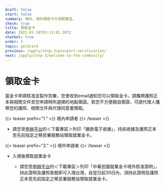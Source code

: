 ```yaml
---
draft: false
start: false
summary: 境內、境外領取卡片相關事宜。
check: true
title: 領取金卡
date: 2021-01-18T03:13:01.397Z
chatbot: true
order: 3
topic: goldcard
previous: /apply/step-3/passport-verification/
next: /apply/step-3/welcome-to-the-community/
---
```

# 領取金卡

當金卡申請核准並製作完畢，您會收到email通知您可以領取金卡。請攜帶護照正本與相關文件至您申請時所選擇的地點領證。若您不方便親自領證，可請代理人攜帶您的護照、相關文件與代理同意書領取。

{{< teaser prefix="1." >}}
境內申請者
{{< /teaser >}}

* 請您至[申辦平台](https://coa.immigration.gov.tw/coa-frontend/four-in-one/entry/golden-card)的＜下載專區＞列印「繳款電子收據」，持該收據及護照正本至先前指定之移民署服務站領取就業金卡。

{{< teaser prefix="2." >}}
境外申請者
{{< /teaser >}}

* 入境後領取就業金卡

  * 請您至[申辦平台](https://coa.immigration.gov.tw/coa-frontend/four-in-one/entry/golden-card)的＜下載專區＞列印「中華民國就業金卡境外核准證明」，持此證明及護照查驗即可入境台灣，自翌日起30日內，須持此證明及護照正本至先前指定之移民署服務站領取就業金卡。